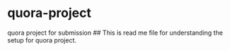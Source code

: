# quora-project
quora project for submission ##
This is read me file for understanding the setup for quora project.

